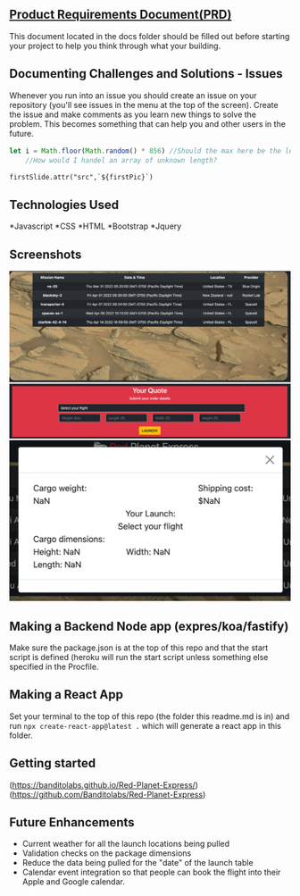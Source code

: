 ## [Product Requirements Document(PRD)](./docs/prd.md)

This document located in the docs folder should be filled out before starting your project to help you think through what your building. 

## Documenting Challenges and Solutions - Issues

Whenever you run into an issue you should create an issue on your repository (you'll see issues in the menu at the top of the screen). Create the issue and make comments as you learn new things to solve the problem. This becomes something that can help you and other users in the future.
``` javascript
let i = Math.floor(Math.random() * 856) //Should the max here be the length value of the array? 
    //How would I handel an array of unknown length?
```
``` jquery
firstSlide.attr("src",`${firstPic}`) 
```

## Technologies Used

*Javascript
*CSS
*HTML
*Bootstrap
*Jquery


## Screenshots

![Carousel and Table](assets/Red_Planet_Express.png?raw=true)
![Quote](assets/Red_Planet_Express-2.png?raw=true)
![Modal](assets/Red_Planet_Express-3.png)


## Making a Backend Node app (expres/koa/fastify)

Make sure the package.json is at the top of this repo and that the start script is defined (heroku will run the start script unless something else specified in the Procfile.

## Making a React App

Set your terminal to the top of this repo (the folder this readme.md is in) and run `npx create-react-app@latest .` which will generate a react app in this folder.

## Getting started
(https://banditolabs.github.io/Red-Planet-Express/)
(https://github.com/Banditolabs/Red-Planet-Express)

## Future Enhancements

- Current weather for all the launch locations being pulled
- Validation checks on the package dimensions
- Reduce the data being pulled for the "date" of the launch table
- Calendar event integration so that people can book the flight into their Apple and Google calendar.
